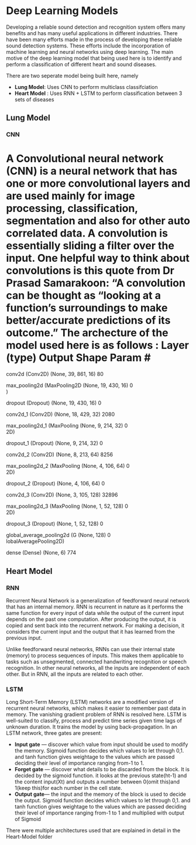 # Deep Learning Models 

Developing a reliable sound detection and recognition system offers many benefits and has many useful applications in different industries. There have been many efforts made in the process of developing these reliable sound detection systems. These efforts include the incorporation of machine learning and neural networks using deep learning. The main motive of the deep learning model that being used here is to identify and perform a classification of different heart and sound diseases. 

There are two seperate model being built here, namely 
- **Lung Model**: Uses CNN to perform multiclass classifciation 
- **Heart Model** : Uses RNN + LSTM to perform classification between 3 sets of diseases 

## Lung Model 

### CNN 
A Convolutional neural network (CNN) is a neural network that has one or more convolutional layers and are used mainly for image processing, classification, segmentation and also for other auto correlated data.
A convolution is essentially sliding a filter over the input. One helpful way to think about convolutions is this quote from Dr Prasad Samarakoon: “A convolution can be thought as “looking at a function’s surroundings to make better/accurate predictions of its outcome.”
The archecture of the model used here is as follows :
 Layer (type)                Output Shape              Param #   
=================================================================
 conv2d (Conv2D)             (None, 39, 861, 16)       80        
                                                                 
 max_pooling2d (MaxPooling2D  (None, 19, 430, 16)      0         
 )                                                               
                                                                 
 dropout (Dropout)           (None, 19, 430, 16)       0         
                                                                 
 conv2d_1 (Conv2D)           (None, 18, 429, 32)       2080      
                                                                 
 max_pooling2d_1 (MaxPooling  (None, 9, 214, 32)       0         
 2D)                                                             
                                                                 
 dropout_1 (Dropout)         (None, 9, 214, 32)        0         
                                                                 
 conv2d_2 (Conv2D)           (None, 8, 213, 64)        8256      
                                                                 
 max_pooling2d_2 (MaxPooling  (None, 4, 106, 64)       0         
 2D)                                                             
                                                                 
 dropout_2 (Dropout)         (None, 4, 106, 64)        0         
                                                                 
 conv2d_3 (Conv2D)           (None, 3, 105, 128)       32896     
                                                                 
 max_pooling2d_3 (MaxPooling  (None, 1, 52, 128)       0         
 2D)                                                             
                                                                 
 dropout_3 (Dropout)         (None, 1, 52, 128)        0         
                                                                 
 global_average_pooling2d (G  (None, 128)              0         
 lobalAveragePooling2D)                                          
                                                                 
 dense (Dense)               (None, 6)                 774       
                                                                 
## Heart Model

### RNN 
Recurrent Neural Network is a generalization of feedforward neural network that has an internal memory. RNN is recurrent in nature as it performs the same function for every input of data while the output of the current input depends on the past one computation. After producing the output, it is copied and sent back into the recurrent network. For making a decision, it considers the current input and the output that it has learned from the previous input.

Unlike feedforward neural networks, RNNs can use their internal state (memory) to process sequences of inputs. This makes them applicable to tasks such as unsegmented, connected handwriting recognition or speech recognition. In other neural networks, all the inputs are independent of each other. But in RNN, all the inputs are related to each other.

### LSTM
Long Short-Term Memory (LSTM) networks are a modified version of recurrent neural networks, which makes it easier to remember past data in memory. The vanishing gradient problem of RNN is resolved here. LSTM is well-suited to classify, process and predict time series given time lags of unknown duration. It trains the model by using back-propagation. In an LSTM network, three gates are present:
- **Input gate** — discover which value from input should be used to modify the memory. Sigmoid function decides which values to let through 0,1. and tanh function gives weightage to the values which are passed deciding their level of importance ranging from-1 to 1.
- **Forget gate** — discover what details to be discarded from the block. It is decided by the sigmoid function. it looks at the previous state(ht-1) and the content input(Xt) and outputs a number between 0(omit this)and 1(keep this)for each number in the cell state.
- **Output gate**— the input and the memory of the block is used to decide the output. Sigmoid function decides which values to let through 0,1. and tanh function gives weightage to the values which are passed deciding their level of importance ranging from-1 to 1 and multiplied with output of Sigmoid

There were multiple architectures used that are explained in detail in the Heart-Model folder
